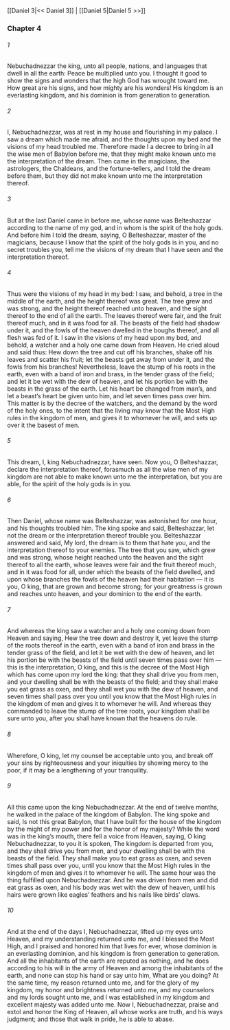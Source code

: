 [[Daniel 3|<< Daniel 3]]  |  [[Daniel 5|Daniel 5 >>]]

### Chapter 4
###### 1
Nebuchadnezzar the king, unto all people, nations, and languages that dwell in all the earth: Peace be multiplied unto you. I thought it good to show the signs and wonders that the high God has wrought toward me. How great are his signs, and how mighty are his wonders! His kingdom is an everlasting kingdom, and his dominion is from generation to generation.

###### 2
I, Nebuchadnezzar, was at rest in my house and flourishing in my palace. I saw a dream which made me afraid, and the thoughts upon my bed and the visions of my head troubled me. Therefore made I a decree to bring in all the wise men of Babylon before me, that they might make known unto me the interpretation of the dream. Then came in the magicians, the astrologers, the Chaldeans, and the fortune-tellers, and I told the dream before them, but they did not make known unto me the interpretation thereof.

###### 3
But at the last Daniel came in before me, whose name was Belteshazzar according to the name of my god, and in whom is the spirit of the holy gods. And before him I told the dream, saying, O Belteshazzar, master of the magicians, because I know that the spirit of the holy gods is in you, and no secret troubles you, tell me the visions of my dream that I have seen and the interpretation thereof.

###### 4
Thus were the visions of my head in my bed: I saw, and behold, a tree in the middle of the earth, and the height thereof was great. The tree grew and was strong, and the height thereof reached unto heaven, and the sight thereof to the end of all the earth. The leaves thereof were fair, and the fruit thereof much, and in it was food for all. The beasts of the field had shadow under it, and the fowls of the heaven dwelled in the boughs thereof, and all flesh was fed of it. I saw in the visions of my head upon my bed, and behold, a watcher and a holy one came down from Heaven. He cried aloud and said thus: Hew down the tree and cut off his branches, shake off his leaves and scatter his fruit; let the beasts get away from under it, and the fowls from his branches! Nevertheless, leave the stump of his roots in the earth, even with a band of iron and brass, in the tender grass of the field; and let it be wet with the dew of heaven, and let his portion be with the beasts in the grass of the earth. Let his heart be changed from man’s, and let a beast’s heart be given unto him, and let seven times pass over him. This matter is by the decree of the watchers, and the demand by the word of the holy ones, to the intent that the living may know that the Most High rules in the kingdom of men, and gives it to whomever he will, and sets up over it the basest of men.

###### 5
This dream, I, king Nebuchadnezzar, have seen. Now you, O Belteshazzar, declare the interpretation thereof, forasmuch as all the wise men of my kingdom are not able to make known unto me the interpretation, but you are able, for the spirit of the holy gods is in you.

###### 6
Then Daniel, whose name was Belteshazzar, was astonished for one hour, and his thoughts troubled him. The king spoke and said, Belteshazzar, let not the dream or the interpretation thereof trouble you. Belteshazzar answered and said, My lord, the dream is to them that hate you, and the interpretation thereof to your enemies. The tree that you saw, which grew and was strong, whose height reached unto the heaven and the sight thereof to all the earth, whose leaves were fair and the fruit thereof much, and in it was food for all, under which the beasts of the field dwelled, and upon whose branches the fowls of the heaven had their habitation — it is you, O king, that are grown and become strong; for your greatness is grown and reaches unto heaven, and your dominion to the end of the earth.

###### 7
And whereas the king saw a watcher and a holy one coming down from Heaven and saying, Hew the tree down and destroy it, yet leave the stump of the roots thereof in the earth, even with a band of iron and brass in the tender grass of the field, and let it be wet with the dew of heaven, and let his portion be with the beasts of the field until seven times pass over him — this is the interpretation, O king, and this is the decree of the Most High which has come upon my lord the king: that they shall drive you from men, and your dwelling shall be with the beasts of the field; and they shall make you eat grass as oxen, and they shall wet you with the dew of heaven, and seven times shall pass over you until you know that the Most High rules in the kingdom of men and gives it to whomever he will. And whereas they commanded to leave the stump of the tree roots, your kingdom shall be sure unto you, after you shall have known that the heavens do rule.

###### 8
Wherefore, O king, let my counsel be acceptable unto you, and break off your sins by righteousness and your iniquities by showing mercy to the poor, if it may be a lengthening of your tranquility.

###### 9
All this came upon the king Nebuchadnezzar. At the end of twelve months, he walked in the palace of the kingdom of Babylon. The king spoke and said, Is not this great Babylon, that I have built for the house of the kingdom by the might of my power and for the honor of my majesty? While the word was in the king’s mouth, there fell a voice from Heaven, saying, O king Nebuchadnezzar, to you it is spoken, The kingdom is departed from you, and they shall drive you from men, and your dwelling shall be with the beasts of the field. They shall make you to eat grass as oxen, and seven times shall pass over you, until you know that the Most High rules in the kingdom of men and gives it to whomever he will. The same hour was the thing fulfilled upon Nebuchadnezzar. And he was driven from men and did eat grass as oxen, and his body was wet with the dew of heaven, until his hairs were grown like eagles’ feathers and his nails like birds’ claws.

###### 10
And at the end of the days I, Nebuchadnezzar, lifted up my eyes unto Heaven, and my understanding returned unto me, and I blessed the Most High, and I praised and honored him that lives for ever, whose dominion is an everlasting dominion, and his kingdom is from generation to generation. And all the inhabitants of the earth are reputed as nothing, and he does according to his will in the army of Heaven and among the inhabitants of the earth, and none can stop his hand or say unto him, What are you doing? At the same time, my reason returned unto me, and for the glory of my kingdom, my honor and brightness returned unto me, and my counselors and my lords sought unto me, and I was established in my kingdom and excellent majesty was added unto me. Now I, Nebuchadnezzar, praise and extol and honor the King of Heaven, all whose works are truth, and his ways judgment; and those that walk in pride, he is able to abase.